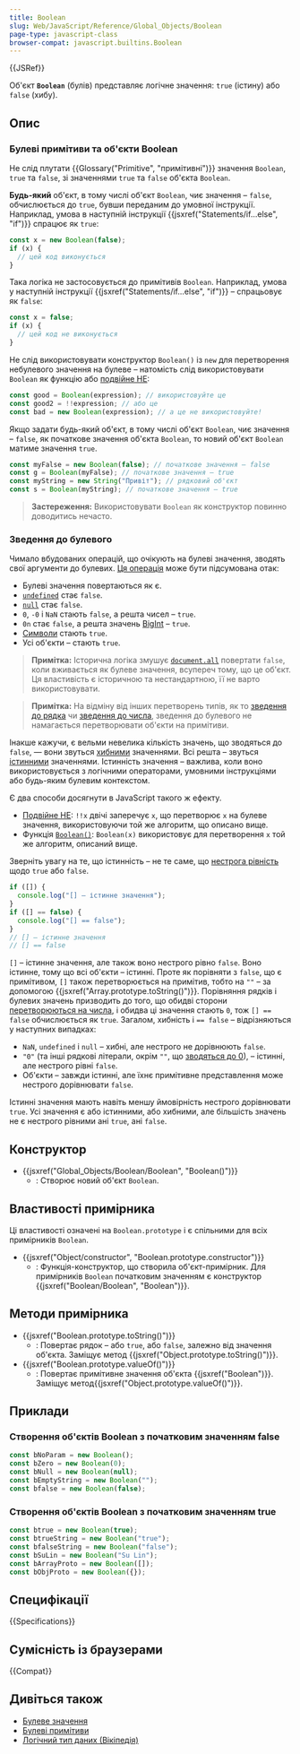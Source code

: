 ```yaml
---
title: Boolean
slug: Web/JavaScript/Reference/Global_Objects/Boolean
page-type: javascript-class
browser-compat: javascript.builtins.Boolean
---
```


{{JSRef}}

Об'єкт **`Boolean`** (булів) представляє логічне значення: `true` (істину) або `false` (хибу).

## Опис

### Булеві примітиви та об'єкти Boolean

Не слід плутати {{Glossary("Primitive", "примітивні")}} значення `Boolean`, `true` та `false`, зі значеннями `true` та `false` об'єкта `Boolean`.

**Будь-який** об'єкт, в тому числі об'єкт `Boolean`, чиє значення – `false`, обчислюється до `true`, бувши переданим до умовної інструкції. Наприклад, умова в наступній інструкції {{jsxref("Statements/if...else", "if")}} спрацює як `true`:

```js
const x = new Boolean(false);
if (x) {
  // цей код виконується
}
```

Така логіка не застосовується до примітивів `Boolean`. Наприклад, умова у наступній інструкції {{jsxref("Statements/if...else", "if")}} – спрацьовує як `false`:

```js
const x = false;
if (x) {
  // цей код не виконується
}
```

Не слід використовувати конструктор `Boolean()` із `new` для перетворення небулевого значення на булеве – натомість слід використовувати `Boolean` як функцію або [подвійне НЕ](/uk/docs/Web/JavaScript/Reference/Operators/Logical_NOT#podviine-ne-):

```js
const good = Boolean(expression); // використовуйте це
const good2 = !!expression; // або це
const bad = new Boolean(expression); // а це не використовуйте!
```

Якщо задати будь-який об'єкт, в тому числі об'єкт `Boolean`, чиє значення – `false`, як початкове значення об'єкта `Boolean`, то новий об'єкт `Boolean` матиме значення `true`.

```js
const myFalse = new Boolean(false); // початкове значення – false
const g = Boolean(myFalse); // початкове значення – true
const myString = new String("Привіт"); // рядковий об'єкт
const s = Boolean(myString); // початкове значення – true
```

> **Застереження:** Використовувати `Boolean` як конструктор повинно доводитись нечасто.

### Зведення до булевого

Чимало вбудованих операцій, що очікують на булеві значення, зводять свої аргументи до булевих. [Ця операція](https://tc39.es/ecma262/#sec-tostring) може бути підсумована отак:

- Булеві значення повертаються як є.
- [`undefined`](/uk/docs/Web/JavaScript/Reference/Global_Objects/undefined) стає `false`.
- [`null`](/uk/docs/Web/JavaScript/Reference/Operators/null) стає `false`.
- `0`, `-0` і `NaN` стають `false`, а решта чисел – `true`.
- `0n` стає `false`, а решта значень [BigInt](/uk/docs/Web/JavaScript/Reference/Global_Objects/BigInt) – `true`.
- [Символи](/uk/docs/Web/JavaScript/Reference/Global_Objects/Symbol) стають `true`.
- Усі об'єкти – стають `true`.

> **Примітка:** Історична логіка змушує [`document.all`](/uk/docs/Web/API/Document/all) повертати `false`, коли вживається як булеве значення, всупереч тому, що це об'єкт. Ця властивість є історичною та нестандартною, її не варто використовувати.

> **Примітка:** На відміну від інших перетворень типів, як то [зведення до рядка](/uk/docs/Web/JavaScript/Reference/Global_Objects/String#zvedennia-do-riadka) чи [зведення до числа](/uk/docs/Web/JavaScript/Reference/Global_Objects/Number#zvedennia-do-chysla), зведення до булевого не намагається перетворювати об'єкти на примітиви.

Інакше кажучи, є вельми невелика кількість значень, що зводяться до `false`, — вони звуться [хибними](/uk/docs/Glossary/Falsy) значеннями. Всі решта – звуться [істинними](/uk/docs/Glossary/Truthy) значеннями. Істинність значення – важлива, коли воно використовується з логічними операторами, умовними інструкціями або будь-яким булевим контекстом.

Є два способи досягнути в JavaScript такого ж ефекту.

- [Подвійне НЕ](/uk/docs/Web/JavaScript/Reference/Operators/Logical_NOT#podviine-ne-): `!!x` двічі заперечує `x`, що перетворює `x` на булеве значення, використовуючи той же алгоритм, що описано вище.
- Функція [`Boolean()`](/uk/docs/Web/JavaScript/Reference/Global_Objects/Boolean/Boolean): `Boolean(x)` використовує для перетворення `x` той же алгоритм, описаний вище.

Зверніть увагу на те, що істинність – не те саме, що [нестрога рівність](/uk/docs/Web/JavaScript/Reference/Operators/Equality) щодо `true` або `false`.

```js
if ([]) {
  console.log("[] – істинне значення");
}
if ([] == false) {
  console.log("[] == false");
}
// [] – істинне значення
// [] == false
```

`[]` – істинне значення, але також воно нестрого рівно `false`. Воно істинне, тому що всі об'єкти – істинні. Проте як порівняти з `false`, що є примітивом, `[]` також перетворюється на примітив, тобто на `""` – за допомогою {{jsxref("Array.prototype.toString()")}}. Порівняння рядків і булевих значень призводить до того, що обидві сторони [перетворюються на числа](/uk/docs/Web/JavaScript/Reference/Global_Objects/Number#zvedennia-do-chysla), і обидва ці значення стають `0`, тож `[] == false` обчислюється як `true`. Загалом, хибність і `== false` – відрізняються у наступних випадках:

- `NaN`, `undefined` і `null` – хибні, але нестрого не дорівнюють `false`.
- `"0"` (та інші рядкові літерали, окрім `""`, що [зводяться до 0](/uk/docs/Web/JavaScript/Reference/Global_Objects/Number#zvedennia-do-chysla)), – істинні, але нестрого рівні `false`.
- Об'єкти – завжди істинні, але їхнє примітивне представлення може нестрого дорівнювати `false`.

Істинні значення мають навіть меншу ймовірність нестрого дорівнювати `true`. Усі значення є або істинними, або хибними, але більшість значень не є нестрого рівними ані `true`, ані `false`.

## Конструктор

- {{jsxref("Global_Objects/Boolean/Boolean", "Boolean()")}}
  - : Створює новий об'єкт `Boolean`.

## Властивості примірника

Ці властивості означені на `Boolean.prototype` і є спільними для всіх примірників `Boolean`.

- {{jsxref("Object/constructor", "Boolean.prototype.constructor")}}
  - : Функція-конструктор, що створила об'єкт-примірник. Для примірників `Boolean` початковим значенням є конструктор {{jsxref("Boolean/Boolean", "Boolean")}}.

## Методи примірника

- {{jsxref("Boolean.prototype.toString()")}}
  - : Повертає рядок – або `true`, або `false`, залежно від значення об'єкта. Заміщує метод {{jsxref("Object.prototype.toString()")}}.
- {{jsxref("Boolean.prototype.valueOf()")}}
  - : Повертає примітивне значення об'єкта {{jsxref("Boolean")}}. Заміщує метод{{jsxref("Object.prototype.valueOf()")}}.

## Приклади

### Створення об'єктів Boolean з початковим значенням false

```js
const bNoParam = new Boolean();
const bZero = new Boolean(0);
const bNull = new Boolean(null);
const bEmptyString = new Boolean("");
const bfalse = new Boolean(false);
```

### Створення об'єктів Boolean з початковим значенням true

```js
const btrue = new Boolean(true);
const btrueString = new Boolean("true");
const bfalseString = new Boolean("false");
const bSuLin = new Boolean("Su Lin");
const bArrayProto = new Boolean([]);
const bObjProto = new Boolean({});
```

## Специфікації

{{Specifications}}

## Сумісність із браузерами

{{Compat}}

## Дивіться також

- [Булеве значення](/uk/docs/Glossary/Boolean)
- [Булеві примітиви](/uk/docs/Web/JavaScript/Data_structures#typ-boolean)
- [Логічний тип даних (Вікіпедія)](https://uk.wikipedia.org/wiki/%D0%9B%D0%BE%D0%B3%D1%96%D1%87%D0%BD%D0%B8%D0%B9_%D1%82%D0%B8%D0%BF_%D0%B4%D0%B0%D0%BD%D0%B8%D1%85)
